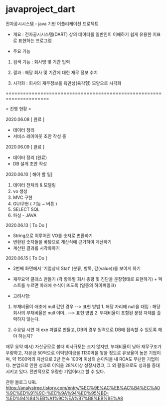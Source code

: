 # javaproject_dart
전자공시시스템 - java 기반 어플리케이션 프로젝트

- 개요
: 전자공시시스템(DART) 상의 데이터를 일반인이 이해하기 쉽게 유용한 지표로 표현하는 프로그램

- 주요 기능
1. 검색 기능 : 회사명 및 기간 입력

2. 결과 : 해당 회사 및 기간에 대한 재무 정보 수치

3. 시각화 : 회사의 재무정보를 육만성(육각형) 모양으로 시각화


=====================================================================

< 진행 현황 >

2020.06.08 
[ 완료 ]
- 데이터 정리
- 서비스 레이아웃 초안 작성 중 

2020.06.09
[ 완료 ]
- 데이터 정리 (완료)
- DB 설계 초안 작성

2020.06.10 
[ 해야 할 일]  
1. 데이터 전처리 & 모델링
2. vo 생성
3. MVC 구현
4. GUI구현 ( 기능 ~ 버튼 )
5. SELECT SQL 
6. 파싱 - JAVA 

2020.06.13
[ To Do ]
- String으로 이루어진 VO를 숫자로 변환하기
- 변환된 숫자들을 바탕으로 계산식에 근거하여 계산하기
- 계산된 결과를 시각화하기


2020.06.15 [ To Do ]
- 2번째 화면에서 '기업상세 Stat' (분류, 항목, 값(value))를 보이게 하기
- 재무요약 클래스 만들기 (각 항목별 회사 총평 및 진단을 문장형태로 표현하기) + 텍스트를 누르면 아래에 수식이 뜨도록 (일종의 하이퍼링크)

- 고려사항: 
1) 부채비율이 애초에 null 값인 경우
--> 표현 방법 1. 해당 자리에 null을 대입 : 해당 회사의 부채비율은 null 이며..
--> 표현 방법 2. 부채비율이 포함된 문장 자체를 출력하지 않는다. 

2) 수요일 시연 때 exe 파일로 만들고, DB의 경우 원격으로 DB에 접속할 수 있도록 해야 하는지?

재무 요약 예시)
자산규모로 볼때 회사규모는 크지 않지만, 부채비율이 낮아 재무구조가 우량하고, 자본금 50억으로 이익잉여금을 1130억을 쌓을 정도로 유보율이 높은 기업이며, 약 1500억의 자산으로 2년 연속 100억 이상의 순이익을 내 ROA도 무난한 기업이다. 본업으로 인한 성과로 이익을 28%이상 성장시켰고, 그 외 활동으로도 성과를 증대시키고 있다. 전반적으로 우량한 기업이라고 할 수 있다.

관련 블로그 URL
https://analystree.tistory.com/entry/%EC%9E%AC%EB%AC%B4%EC%A0%9C%ED%91%9C-%EC%9A%94%EC%95%BD-%ED%94%84%EB%A1%9C%EA%B7%B8%EB%9E%A8
